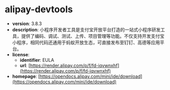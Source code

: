 # alipay-devtools

- **version**: 3.8.3
- **description**: 小程序开发者工具是支付宝开放平台打造的一站式小程序研发工具，提供了编码、调试、测试、上传、项目管理等功能。不仅支持开发支付宝小程序，相同代码还通用于蚂蚁开放生态，可直接发布至钉钉、高德等应用平台。
- **license**:
  - **identifier**: EULA
  - **url**: [https://render.alipay.com/p/f/fd-iqvwnxhf](https://render.alipay.com/p/f/fd-iqvwnxhf)
- **homepage**: [https://opendocs.alipay.com/mini/ide/download](https://opendocs.alipay.com/mini/ide/download)

